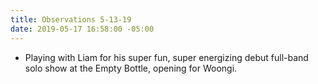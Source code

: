 ```yaml
---
title: Observations 5-13-19
date: 2019-05-17 16:58:00 -05:00
---
```


- Playing with Liam for his super fun, super energizing debut full-band solo show at the Empty Bottle, opening for Woongi.